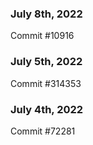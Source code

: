 ### July 8th, 2022

Commit #10916

### July 5th, 2022

Commit #314353


### July 4th, 2022

Commit #72281
